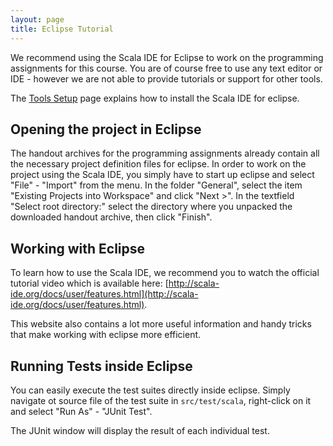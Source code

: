 ```yaml
---
layout: page
title: Eclipse Tutorial
---
```


We recommend using the Scala IDE for Eclipse to work on the programming assignments for this course. You are of course free to use any text editor or IDE - however we are not able to provide tutorials or support for other tools.

The [Tools Setup](?page=ToolsSetup) page explains how to install the Scala IDE for eclipse.

## Opening the project in Eclipse

The handout archives for the programming assignments already contain all the necessary project definition files for eclipse. In order to work on the project using the Scala IDE, you simply have to start up eclipse and select "File" - "Import" from the menu. In the folder "General", select the item "Existing Projects into Workspace" and click "Next >". In the textfield "Select root directory:" select the directory where you unpacked the downloaded handout archive, then click "Finish".


## Working with Eclipse

To learn how to use the Scala IDE, we recommend you to watch the official tutorial video which is available here: [http://scala-ide.org/docs/user/features.html](http://scala-ide.org/docs/user/features.html).

This website also contains a lot more useful information and handy tricks that make working with eclipse more efficient.


## Running Tests inside Eclipse

You can easily execute the test suites directly inside eclipse. Simply navigate ot source file of the test suite in `src/test/scala`, right-click on it and select "Run As" - "JUnit Test".

The JUnit window will display the result of each individual test.

